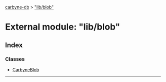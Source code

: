 [carbyne-db](../README.md) > ["lib/blob"](../modules/_lib_blob_.md)

# External module: "lib/blob"

## Index

### Classes

* [CarbyneBlob](../classes/_lib_blob_.carbyneblob.md)

---

